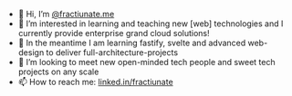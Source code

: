 - 👋 Hi, I’m [@fractiunate.me](https://www.linkedin.com/in/fractiunate-me-freelancing-34367a100/)
- 👀 I’m interested in learning and teaching new [web] technologies and I currently provide enterprise grand cloud solutions!
- 🌱 In the meantime I am learning fastify, svelte and advanced web-design to deliver full-architecture-projects
- 💞️ I’m looking to meet new open-minded tech people and sweet tech projects on any scale
- 📫 How to reach me: [linked.in/fractiunate](https://www.linkedin.com/in/fractiunate-me-freelancing-34367a100/)

<!---
fractiunate/fractiunate is a ✨ special ✨ repository because its `README.md` (this file) appears on your GitHub profile.
You can click the Preview link to take a look at your changes.
--->
